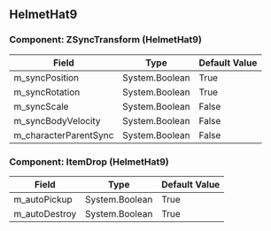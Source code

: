 ## HelmetHat9

### Component: ZSyncTransform (HelmetHat9)

|Field|Type|Default Value|
|---|---|---|
|m_syncPosition|System.Boolean|True|
|m_syncRotation|System.Boolean|True|
|m_syncScale|System.Boolean|False|
|m_syncBodyVelocity|System.Boolean|False|
|m_characterParentSync|System.Boolean|False|

### Component: ItemDrop (HelmetHat9)

|Field|Type|Default Value|
|---|---|---|
|m_autoPickup|System.Boolean|True|
|m_autoDestroy|System.Boolean|True|

